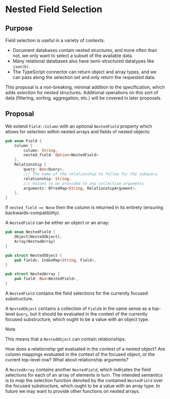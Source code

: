 # Nested Field Selection

## Purpose

Field selection is useful in a variety of contexts:

- Document databases contain nested structures, and more often than not, we only want to select a subset of the available data.
- Many relational databases also have semi-structured datatypes like `json(b)`.
- The TypeScript connector can return object and array types, and we can pass along the selection set and only return the requested data.

This proposal is a non-breaking, minimal addition to the specification, which adds _selection_ for nested structures. Additional operations on this sort of data (filtering, sorting, aggregation, etc.) will be covered in later proposals.

## Proposal

We extend `Field::Column` with an optional `NestedField` property which allows for selection within nested arrays and fields of nested objects:

```rust
pub enum Field {
    Column {
        column: String,
        nested_field: Option<NestedField>
    },
    Relationship {
        query: Box<Query>,
        /// The name of the relationship to follow for the subquery
        relationship: String,
        /// Values to be provided to any collection arguments
        arguments: BTreeMap<String, RelationshipArgument>,
    },
}
```

If `nested_field == None` then the column is returned in its entirety (ensuring backwards-compatibility).

A `NestedField` can be either an object or an array:

```rust
pub enum NestedField {
    Object(NestedObject),
    Array(NestedArray)
}

pub struct NestedObject {
    pub fields: IndexMap<String, Field>,
}

pub struct NestedArray {
    pub field: Box<NestedField>,
}
```

A `NestedField` contains the field selections for the currently focused substructure.

A `NestedObject` contains a collection of `Field`s in the same sense as a top-level `Query`, but it should be evaluated in the context of the currently focused substructure, which ought to be a value with an object type.

> [!NOTE]  
> This means that a `NestedObject` can contain relationships.
>
> How does a relationship get evaluated in the context of a nested object? Are column mappings evaluated in the context of the focused object, or the current top-level row? What about relationship arguments?

A `NestedArray` contains another `NestedField`, which indicates the field selections for each of an array of elements in turn. The intended semantics is to _map_ the selection function denoted by the contained `NestedField` over the focused substructure, which ought to be a value with an array type. In future we may want to provide other functions on nested arrays.
